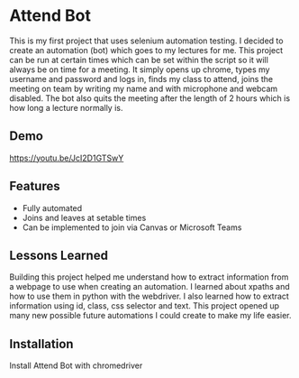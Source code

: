 
# Attend Bot

This is my first project that uses selenium automation testing. I decided to create an
automation (bot) which goes to my lectures for me. This project can be run at certain
times which can be set within the script so it will always be on time for a meeting. 
It simply opens up chrome, types my username and password and logs in, 
finds my class to attend, joins the meeting on team by writing my name and with microphone
and webcam disabled. The bot also quits the meeting after the length of 2 hours which 
is how long a lecture normally is. 


 

## Demo

https://youtu.be/JcI2D1GTSwY
## Features

- Fully automated
- Joins and leaves at setable times
- Can be implemented to join via Canvas or Microsoft Teams



## Lessons Learned

Building this project helped me understand how to extract information from a webpage 
to use when creating an automation. I learned about xpaths and how to use them in python
with the webdriver. I also learned how to extract information using id, class, css 
selector and text. This project opened up many new possible future automations I 
could create to make my life easier.

## Installation

Install Attend Bot with chromedriver


    
